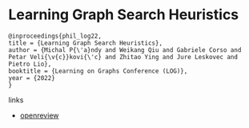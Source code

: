 # Learning Graph Search Heuristics

```
@inproceedings{phil_log22,
title = {Learning Graph Search Heuristics},
author = {Michal P{\'a}ndy and Weikang Qiu and Gabriele Corso and Petar Veli{\v{c}}kovi{\'c} and Zhitao Ying and Jure Leskovec and Pietro Lio},
booktitle = {Learning on Graphs Conference (LOG)},
year = {2022}
}
```

links
- [openreview](https://openreview.net/forum?id=-xjStp_F9o)
